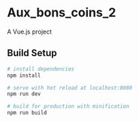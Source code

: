 # Aux_bons_coins_2

A Vue.js project

## Build Setup

``` bash
# install dependencies
npm install

# serve with hot reload at localhost:8080
npm run dev

# build for production with minification
npm run build
```

